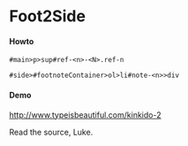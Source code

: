 Foot2Side
=========

#### Howto ####

    #main>p>sup#ref-<n>-<N>.ref-n

    #side>#footnoteContainer>ol>li#note-<n>>div

#### Demo ####

http://www.typeisbeautiful.com/kinkido-2

Read the source, Luke.
